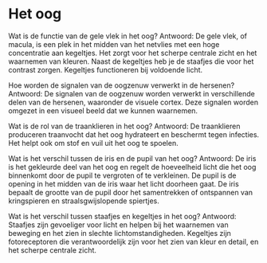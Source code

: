 # Het oog


Wat is de functie van de gele vlek in het oog?
    Antwoord: De gele vlek, of macula, is een plek in het midden van het netvlies met een hoge concentratie aan kegeltjes. Het zorgt voor het scherpe centrale zicht en het waarnemen van kleuren. Naast de kegeltjes heb je de staafjes die voor het contrast zorgen. Kegeltjes functioneren bij voldoende licht.

Hoe worden de signalen van de oogzenuw verwerkt in de hersenen?
    Antwoord: De signalen van de oogzenuw worden verwerkt in verschillende delen van de hersenen, waaronder de visuele cortex. Deze signalen worden omgezet in een visueel beeld dat we kunnen waarnemen.

Wat is de rol van de traanklieren in het oog?
    Antwoord: De traanklieren produceren traanvocht dat het oog hydrateert en beschermt tegen infecties. Het helpt ook om stof en vuil uit het oog te spoelen.

Wat is het verschil tussen de iris en de pupil van het oog?
    Antwoord: De iris is het gekleurde deel van het oog en regelt de hoeveelheid licht die het oog binnenkomt door de pupil te vergroten of te verkleinen. De pupil is de opening in het midden van de iris waar het licht doorheen gaat. De iris bepaalt de grootte van de pupil door het samentrekken of ontspannen van kringspieren en straalsgwijslopende spiertjes.

Wat is het verschil tussen staafjes en kegeltjes in het oog?
    Antwoord: Staafjes zijn gevoeliger voor licht en helpen bij het waarnemen van beweging en het zien in slechte lichtomstandigheden. Kegeltjes zijn fotoreceptoren die verantwoordelijk zijn voor het zien van kleur en detail, en het scherpe centrale zicht.